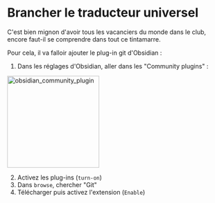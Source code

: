 # Brancher le traducteur universel

C'est bien mignon d'avoir tous les vacanciers du monde dans le club, encore faut-il se comprendre dans tout ce tintamarre. 

Pour cela, il va falloir ajouter le plug-in git d'Obsidian : 

1. Dans les réglages d'Obsidian, aller dans les "Community plugins" : 

<img width="212" alt="obsidian_community_plugin" src="https://github.com/user-attachments/assets/5b4979a8-4c89-4cb4-a9d0-fbde3d632e0e">

2. Activez les plug-ins (`turn-on`) 
3. Dans `browse`, chercher "Git" 
4. Télécharger puis activez l'extension (`Enable`)

